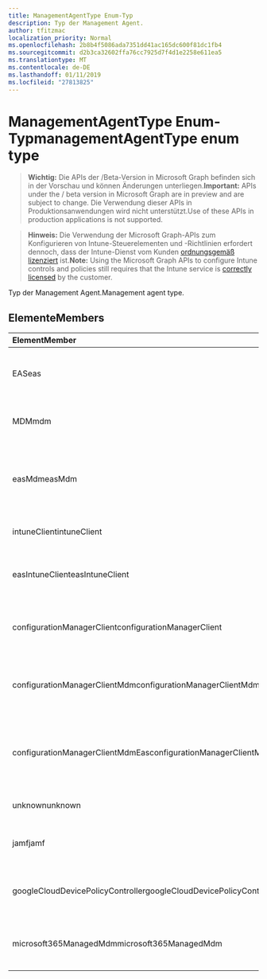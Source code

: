 ```yaml
---
title: ManagementAgentType Enum-Typ
description: Typ der Management Agent.
author: tfitzmac
localization_priority: Normal
ms.openlocfilehash: 2b8b4f5086ada7351dd41ac165dc600f81dc1fb4
ms.sourcegitcommit: d2b3ca32602ffa76cc7925d7f4d1e2258e611ea5
ms.translationtype: MT
ms.contentlocale: de-DE
ms.lasthandoff: 01/11/2019
ms.locfileid: "27813825"
---
```

# <a name="managementagenttype-enum-type"></a><span data-ttu-id="3d6c0-103">ManagementAgentType Enum-Typ</span><span class="sxs-lookup"><span data-stu-id="3d6c0-103">managementAgentType enum type</span></span>

> <span data-ttu-id="3d6c0-104">**Wichtig:** Die APIs der /Beta-Version in Microsoft Graph befinden sich in der Vorschau und können Änderungen unterliegen.</span><span class="sxs-lookup"><span data-stu-id="3d6c0-104">**Important:** APIs under the / beta version in Microsoft Graph are in preview and are subject to change.</span></span> <span data-ttu-id="3d6c0-105">Die Verwendung dieser APIs in Produktionsanwendungen wird nicht unterstützt.</span><span class="sxs-lookup"><span data-stu-id="3d6c0-105">Use of these APIs in production applications is not supported.</span></span>

> <span data-ttu-id="3d6c0-106">**Hinweis:** Die Verwendung der Microsoft Graph-APIs zum Konfigurieren von Intune-Steuerelementen und -Richtlinien erfordert dennoch, dass der Intune-Dienst vom Kunden [ordnungsgemäß lizenziert](https://go.microsoft.com/fwlink/?linkid=839381) ist.</span><span class="sxs-lookup"><span data-stu-id="3d6c0-106">**Note:** Using the Microsoft Graph APIs to configure Intune controls and policies still requires that the Intune service is [correctly licensed](https://go.microsoft.com/fwlink/?linkid=839381) by the customer.</span></span>

<span data-ttu-id="3d6c0-107">Typ der Management Agent.</span><span class="sxs-lookup"><span data-stu-id="3d6c0-107">Management agent type.</span></span>
## <a name="members"></a><span data-ttu-id="3d6c0-108">Elemente</span><span class="sxs-lookup"><span data-stu-id="3d6c0-108">Members</span></span>
|<span data-ttu-id="3d6c0-109">Element</span><span class="sxs-lookup"><span data-stu-id="3d6c0-109">Member</span></span>|<span data-ttu-id="3d6c0-110">Wert</span><span class="sxs-lookup"><span data-stu-id="3d6c0-110">Value</span></span>|<span data-ttu-id="3d6c0-111">Beschreibung</span><span class="sxs-lookup"><span data-stu-id="3d6c0-111">Description</span></span>|
|:---|:---|:---|
|<span data-ttu-id="3d6c0-112">EAS</span><span class="sxs-lookup"><span data-stu-id="3d6c0-112">eas</span></span>|<span data-ttu-id="3d6c0-113">1</span><span class="sxs-lookup"><span data-stu-id="3d6c0-113">1</span></span>|<span data-ttu-id="3d6c0-114">Das Gerät wird vom Exchange-Server verwaltet.</span><span class="sxs-lookup"><span data-stu-id="3d6c0-114">The device is managed by Exchange server.</span></span>|
|<span data-ttu-id="3d6c0-115">MDM</span><span class="sxs-lookup"><span data-stu-id="3d6c0-115">mdm</span></span>|<span data-ttu-id="3d6c0-116">2</span><span class="sxs-lookup"><span data-stu-id="3d6c0-116">2</span></span>|<span data-ttu-id="3d6c0-117">Das Gerät wird durch Intune MDM verwaltet.</span><span class="sxs-lookup"><span data-stu-id="3d6c0-117">The device is managed by Intune MDM.</span></span>|
|<span data-ttu-id="3d6c0-118">easMdm</span><span class="sxs-lookup"><span data-stu-id="3d6c0-118">easMdm</span></span>|<span data-ttu-id="3d6c0-119">3</span><span class="sxs-lookup"><span data-stu-id="3d6c0-119">3</span></span>|<span data-ttu-id="3d6c0-120">Das Gerät wird von Exchange Server und Intune MDM verwaltet.</span><span class="sxs-lookup"><span data-stu-id="3d6c0-120">The device is managed by both Exchange server and Intune MDM.</span></span>|
|<span data-ttu-id="3d6c0-121">intuneClient</span><span class="sxs-lookup"><span data-stu-id="3d6c0-121">intuneClient</span></span>|<span data-ttu-id="3d6c0-122">4</span><span class="sxs-lookup"><span data-stu-id="3d6c0-122">4</span></span>|<span data-ttu-id="3d6c0-123">Intune Client verwaltet.</span><span class="sxs-lookup"><span data-stu-id="3d6c0-123">Intune client managed.</span></span>|
|<span data-ttu-id="3d6c0-124">easIntuneClient</span><span class="sxs-lookup"><span data-stu-id="3d6c0-124">easIntuneClient</span></span>|<span data-ttu-id="3d6c0-125">5</span><span class="sxs-lookup"><span data-stu-id="3d6c0-125">5</span></span>|<span data-ttu-id="3d6c0-126">Das Gerät ist EAS Intune-Client und zwei verwaltet.</span><span class="sxs-lookup"><span data-stu-id="3d6c0-126">The device is EAS and Intune client dual managed.</span></span>|
|<span data-ttu-id="3d6c0-127">configurationManagerClient</span><span class="sxs-lookup"><span data-stu-id="3d6c0-127">configurationManagerClient</span></span>|<span data-ttu-id="3d6c0-128">8</span><span class="sxs-lookup"><span data-stu-id="3d6c0-128">8</span></span>|<span data-ttu-id="3d6c0-129">Das Gerät wird vom Konfigurations-Manager verwaltet.</span><span class="sxs-lookup"><span data-stu-id="3d6c0-129">The device is managed by Configuration Manager.</span></span>|
|<span data-ttu-id="3d6c0-130">configurationManagerClientMdm</span><span class="sxs-lookup"><span data-stu-id="3d6c0-130">configurationManagerClientMdm</span></span>|<span data-ttu-id="3d6c0-131">10</span><span class="sxs-lookup"><span data-stu-id="3d6c0-131">10</span></span>|<span data-ttu-id="3d6c0-132">Das Gerät wird vom Konfigurations-Manager und MDM verwaltet.</span><span class="sxs-lookup"><span data-stu-id="3d6c0-132">The device is managed by Configuration Manager and MDM.</span></span>|
|<span data-ttu-id="3d6c0-133">configurationManagerClientMdmEas</span><span class="sxs-lookup"><span data-stu-id="3d6c0-133">configurationManagerClientMdmEas</span></span>|<span data-ttu-id="3d6c0-134">11</span><span class="sxs-lookup"><span data-stu-id="3d6c0-134">11</span></span>|<span data-ttu-id="3d6c0-135">Das Gerät wird vom Konfigurations-Manager, MDM und Eas verwaltet.</span><span class="sxs-lookup"><span data-stu-id="3d6c0-135">The device is managed by Configuration Manager, MDM and Eas.</span></span>|
|<span data-ttu-id="3d6c0-136">unknown</span><span class="sxs-lookup"><span data-stu-id="3d6c0-136">unknown</span></span>|<span data-ttu-id="3d6c0-137">16</span><span class="sxs-lookup"><span data-stu-id="3d6c0-137">16</span></span>|<span data-ttu-id="3d6c0-138">Unbekannte Management Agent-Typ.</span><span class="sxs-lookup"><span data-stu-id="3d6c0-138">Unknown management agent type.</span></span>|
|<span data-ttu-id="3d6c0-139">jamf</span><span class="sxs-lookup"><span data-stu-id="3d6c0-139">jamf</span></span>|<span data-ttu-id="3d6c0-140">32</span><span class="sxs-lookup"><span data-stu-id="3d6c0-140">32</span></span>|<span data-ttu-id="3d6c0-141">Das Gerätattribute werden aus Jamf abgerufen.</span><span class="sxs-lookup"><span data-stu-id="3d6c0-141">The device attributes are fetched from Jamf.</span></span>|
|<span data-ttu-id="3d6c0-142">googleCloudDevicePolicyController</span><span class="sxs-lookup"><span data-stu-id="3d6c0-142">googleCloudDevicePolicyController</span></span>|<span data-ttu-id="3d6c0-143">64</span><span class="sxs-lookup"><span data-stu-id="3d6c0-143">64</span></span>|<span data-ttu-id="3d6c0-144">Das Gerät wird von Google CloudDPC verwaltet.</span><span class="sxs-lookup"><span data-stu-id="3d6c0-144">The device is managed by Google's CloudDPC.</span></span>|
|<span data-ttu-id="3d6c0-145">microsoft365ManagedMdm</span><span class="sxs-lookup"><span data-stu-id="3d6c0-145">microsoft365ManagedMdm</span></span>|<span data-ttu-id="3d6c0-146">258</span><span class="sxs-lookup"><span data-stu-id="3d6c0-146">258</span></span>|<span data-ttu-id="3d6c0-147">Dieses Gerät wird von Microsoft 365 über Intune verwaltet.</span><span class="sxs-lookup"><span data-stu-id="3d6c0-147">This device is managed by Microsoft 365 through Intune.</span></span>|





